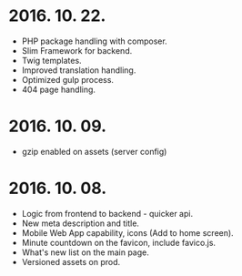 # 2016. 10. 22.
* PHP package handling with composer.
* Slim Framework for backend.
* Twig templates.
* Improved translation handling.
* Optimized gulp process.
* 404 page handling.

# 2016. 10. 09.
* gzip enabled on assets (server config)

# 2016. 10. 08.
* Logic from frontend to backend - quicker api.
* New meta description and title.
* Mobile Web App capability, icons (Add to home screen).
* Minute countdown on the favicon, include favico.js.
* What's new list on the main page.
* Versioned assets on prod.